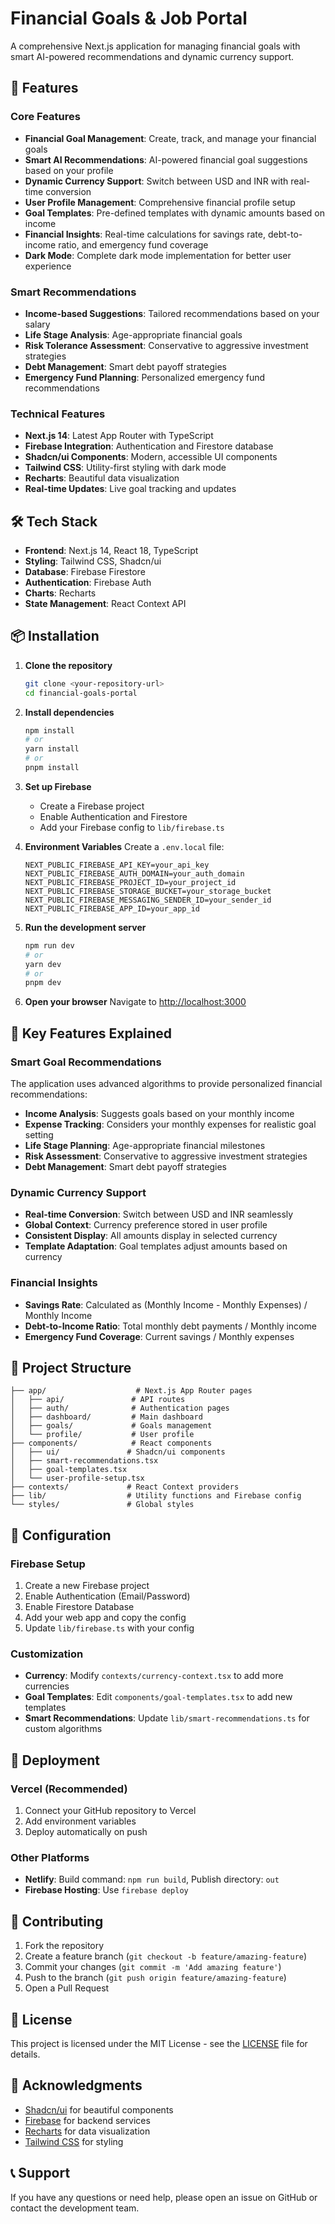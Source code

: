 # Financial Goals & Job Portal

A comprehensive Next.js application for managing financial goals with smart AI-powered recommendations and dynamic currency support.

## 🚀 Features

### Core Features
- **Financial Goal Management**: Create, track, and manage your financial goals
- **Smart AI Recommendations**: AI-powered financial goal suggestions based on your profile
- **Dynamic Currency Support**: Switch between USD and INR with real-time conversion
- **User Profile Management**: Comprehensive financial profile setup
- **Goal Templates**: Pre-defined templates with dynamic amounts based on income
- **Financial Insights**: Real-time calculations for savings rate, debt-to-income ratio, and emergency fund coverage
- **Dark Mode**: Complete dark mode implementation for better user experience

### Smart Recommendations
- **Income-based Suggestions**: Tailored recommendations based on your salary
- **Life Stage Analysis**: Age-appropriate financial goals
- **Risk Tolerance Assessment**: Conservative to aggressive investment strategies
- **Debt Management**: Smart debt payoff strategies
- **Emergency Fund Planning**: Personalized emergency fund recommendations

### Technical Features
- **Next.js 14**: Latest App Router with TypeScript
- **Firebase Integration**: Authentication and Firestore database
- **Shadcn/ui Components**: Modern, accessible UI components
- **Tailwind CSS**: Utility-first styling with dark mode
- **Recharts**: Beautiful data visualization
- **Real-time Updates**: Live goal tracking and updates

## 🛠️ Tech Stack

- **Frontend**: Next.js 14, React 18, TypeScript
- **Styling**: Tailwind CSS, Shadcn/ui
- **Database**: Firebase Firestore
- **Authentication**: Firebase Auth
- **Charts**: Recharts
- **State Management**: React Context API

## 📦 Installation

1. **Clone the repository**
   ```bash
   git clone <your-repository-url>
   cd financial-goals-portal
   ```

2. **Install dependencies**
   ```bash
   npm install
   # or
   yarn install
   # or
   pnpm install
   ```

3. **Set up Firebase**
   - Create a Firebase project
   - Enable Authentication and Firestore
   - Add your Firebase config to `lib/firebase.ts`

4. **Environment Variables**
   Create a `.env.local` file:
   ```env
   NEXT_PUBLIC_FIREBASE_API_KEY=your_api_key
   NEXT_PUBLIC_FIREBASE_AUTH_DOMAIN=your_auth_domain
   NEXT_PUBLIC_FIREBASE_PROJECT_ID=your_project_id
   NEXT_PUBLIC_FIREBASE_STORAGE_BUCKET=your_storage_bucket
   NEXT_PUBLIC_FIREBASE_MESSAGING_SENDER_ID=your_sender_id
   NEXT_PUBLIC_FIREBASE_APP_ID=your_app_id
   ```

5. **Run the development server**
   ```bash
   npm run dev
   # or
   yarn dev
   # or
   pnpm dev
   ```

6. **Open your browser**
   Navigate to [http://localhost:3000](http://localhost:3000)

## 🎯 Key Features Explained

### Smart Goal Recommendations
The application uses advanced algorithms to provide personalized financial recommendations:

- **Income Analysis**: Suggests goals based on your monthly income
- **Expense Tracking**: Considers your monthly expenses for realistic goal setting
- **Life Stage Planning**: Age-appropriate financial milestones
- **Risk Assessment**: Conservative to aggressive investment strategies
- **Debt Management**: Smart debt payoff strategies

### Dynamic Currency Support
- **Real-time Conversion**: Switch between USD and INR seamlessly
- **Global Context**: Currency preference stored in user profile
- **Consistent Display**: All amounts display in selected currency
- **Template Adaptation**: Goal templates adjust amounts based on currency

### Financial Insights
- **Savings Rate**: Calculated as (Monthly Income - Monthly Expenses) / Monthly Income
- **Debt-to-Income Ratio**: Total monthly debt payments / Monthly income
- **Emergency Fund Coverage**: Current savings / Monthly expenses

## 📁 Project Structure

```
├── app/                    # Next.js App Router pages
│   ├── api/               # API routes
│   ├── auth/              # Authentication pages
│   ├── dashboard/         # Main dashboard
│   ├── goals/             # Goals management
│   └── profile/           # User profile
├── components/            # React components
│   ├── ui/               # Shadcn/ui components
│   ├── smart-recommendations.tsx
│   ├── goal-templates.tsx
│   └── user-profile-setup.tsx
├── contexts/             # React Context providers
├── lib/                  # Utility functions and Firebase config
└── styles/               # Global styles
```

## 🔧 Configuration

### Firebase Setup
1. Create a new Firebase project
2. Enable Authentication (Email/Password)
3. Enable Firestore Database
4. Add your web app and copy the config
5. Update `lib/firebase.ts` with your config

### Customization
- **Currency**: Modify `contexts/currency-context.tsx` to add more currencies
- **Goal Templates**: Edit `components/goal-templates.tsx` to add new templates
- **Smart Recommendations**: Update `lib/smart-recommendations.ts` for custom algorithms

## 🚀 Deployment

### Vercel (Recommended)
1. Connect your GitHub repository to Vercel
2. Add environment variables
3. Deploy automatically on push

### Other Platforms
- **Netlify**: Build command: `npm run build`, Publish directory: `out`
- **Firebase Hosting**: Use `firebase deploy`

## 🤝 Contributing

1. Fork the repository
2. Create a feature branch (`git checkout -b feature/amazing-feature`)
3. Commit your changes (`git commit -m 'Add amazing feature'`)
4. Push to the branch (`git push origin feature/amazing-feature`)
5. Open a Pull Request

## 📝 License

This project is licensed under the MIT License - see the [LICENSE](LICENSE) file for details.

## 🙏 Acknowledgments

- [Shadcn/ui](https://ui.shadcn.com/) for beautiful components
- [Firebase](https://firebase.google.com/) for backend services
- [Recharts](https://recharts.org/) for data visualization
- [Tailwind CSS](https://tailwindcss.com/) for styling

## 📞 Support

If you have any questions or need help, please open an issue on GitHub or contact the development team. 